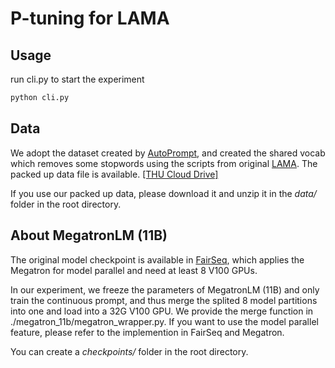 # P-tuning for LAMA
## Usage
run cli.py to start the experiment
```bash
python cli.py
```

## Data
We adopt the dataset created by [AutoPrompt](https://github.com/ucinlp/autoprompt), and created the shared vocab which removes 
some stopwords using the scripts from original [LAMA](https://github.com/facebookresearch/LAMA). The packed up data file is available. 
[[THU Cloud Drive]](https://cloud.tsinghua.edu.cn/f/21b9dcf05cc44adfad25/?dl=1)

If you use our packed up data, please download it and unzip it in the *data/* folder in the root directory.

## About MegatronLM (11B)
The original model checkpoint is available in [FairSeq](https://github.com/pytorch/fairseq/tree/master/examples/megatron_11b), 
which applies the Megatron for model parallel and need at least 8 V100 GPUs. 

In our experiment, we freeze the parameters of MegatronLM (11B) and only train the continuous prompt, and thus merge the 
splited 8 model partitions into one and load into a 32G V100 GPU. We provide the merge function in ./megatron_11b/megatron_wrapper.py. 
If you want to use the model parallel feature, please refer to  the implemention in FairSeq and Megatron.

You can create a *checkpoints/* folder in the root directory.
